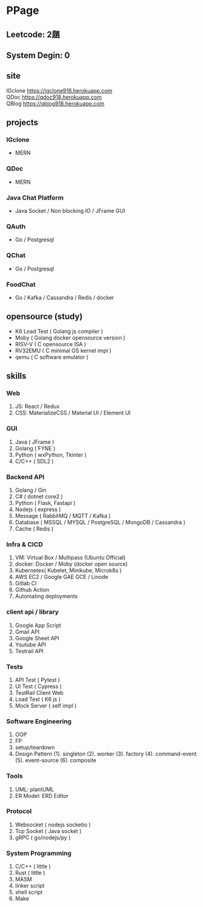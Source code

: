 # PPage

## Leetcode: 2題
## System Degin: 0

## site
IGclone https://igclone918.herokuapp.com
<br/>
QDoc https://qdoc918.herokuapp.com
<br/>
QBlog https://qblog918.herokuapp.com


## projects
### IGclone
- MERN
### QDoc
- MERN
### Java Chat Platform
- Java Socket / Non blocking IO / JFrame GUI
### QAuth
- Go / Postgresql 
### QChat 
- Go / Postgresql 
### FoodChat
- Go / Kafka / Cassandra / Redis / docker

## opensource (study)
- K6 Load Test ( Golang js compiler )
- Moby ( Golang docker opensource version )
- RISV-V ( C opensource ISA )
- RV32EMU ( C minimal OS kernel impl )
- qemu ( C software emulator )

## skills
### Web
1. JS: React / Redux
2. CSS: MaterializeCSS / Material UI / Element UI 

### GUI
1. Java ( JFrame )
2. Golang ( FYNE )
3. Python ( wxPython, Tkinter )
4. C/C++ ( SDL2 )

### Backend API
1. Golang / Gin
3. C# ( dotnet core2 )
4. Python ( Flask, Fastapi )
5. Nodejs ( express )
6. Message ( RabbitMQ / MQTT / Kafka )
7. Database ( MSSQL / MYSQL / PostgreSQL / MongoDB / Cassandra )
8. Cache ( Redis )

### Infra & CICD
1. VM: Virtual Box / Multipass (Ubuntu Official)
2. docker: Docker / Moby (docker open source)
3. Kubernetes( Kubelet, Minikube, Microk8s )
4. AWS EC2 / Google GAE GCE / Linode
5. Gitlab CI
6. Github Action
7. Automating deployments


### client api / library
1. Google App Script
2. Gmail API
3. Google Sheet API
4. Youtube API
5. Testrail API

### Tests
1. API Test ( Pytest )
2. UI Test ( Cypress )
3. TestRail Client Web
4. Load Test ( K6 js )
5. Mock Server ( self impl )

### Software Engineering
1. OOP
2. FP
3. setup/teardown
4. Design Pattern
  (1). singleton
  (2). worker
  (3). factory
  (4). command-event
  (5). event-source
  (6). composite

### Tools
1. UML: plantUML
2. ER Model: ERD Editor


### Protocol
1. Websocket ( nodejs socketio )
2. Tcp Socket ( Java socket )
3. gRPC ( go/nodejs/py )

### System Programming
1. C/C++ ( little )
2. Rust ( little )
3. MASM
4. linker script
5. shell script
6. Make


